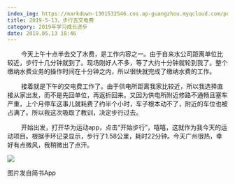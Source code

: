 ```yaml
---
index_img: https://markdown-1301532546.cos.ap-guangzhou.myqcloud.com/peipei_blog/20210921145135.jpeg
title: 2019-5-13，步行去交电费
category: 2019年学习成长进步
date: 2019.05.13 18:46
---
```


        今天上午十点半去交了水费，是工作内容之一。由于自来水公司距离单位比较近，步行十几分钟就到了。现场刚好人不多，等了大约十分钟就轮到我了。整个缴纳水费业务的操作时间在十分钟之内，所以很快就完成了缴纳水费的工作。

        接着就是下午的交电费工作了。由于供电所距离我家比较近，所以我选择直接从家出发，而不是先回单位，再返折回来。又因为供电所附近修路不通畅且塞车严重，上个月停车这事儿就耗费了约半个小时，车子根本动不了，附近的车位也被占满了。所以我这次吸取了教训，决定步行过去。

        开始出发，打开华为运动app，点击“开始步行”，嘻嘻，这就作为我今天的运动项目。根据手环记录显示，步行了1.58公里，耗时22分钟。今天广州很热，幸好有点微风，我稍微出了点汗。

![](https://markdown-1301532546.cos.ap-guangzhou.myqcloud.com/peipei_blog/20210921145135.jpeg)  

图片发自简书App